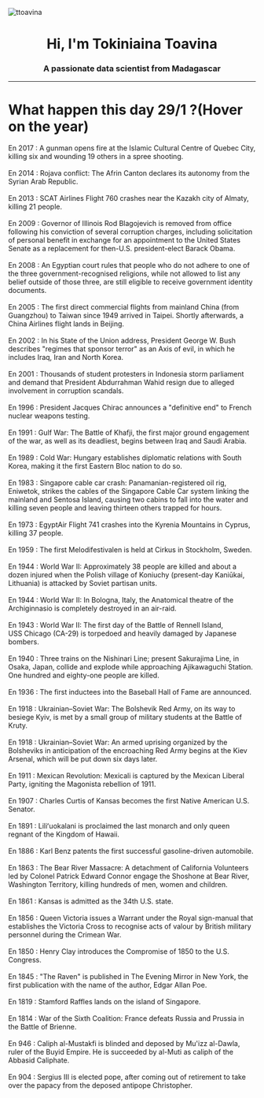 
<p align="left"> <img src="https://komarev.com/ghpvc/?username=ttoavina&label=Profile%20views&color=0e75b6&style=flat" alt="ttoavina" /> </p>
<h1 align="center">Hi, I'm Tokiniaina Toavina</h1>
<h3 align="center">A passionate data scientist from Madagascar</h3>
    
<hr/>
<h1> What happen this day 29/1 ?(Hover on the year)</h1>

En 2017 : A gunman opens fire at the Islamic Cultural Centre of Quebec City, killing six and wounding 19 others in a spree shooting.
<br/><br/>
En 2014 : Rojava conflict: The Afrin Canton declares its autonomy from the Syrian Arab Republic.
<br/><br/>
En 2013 : SCAT Airlines Flight 760 crashes near the Kazakh city of Almaty, killing 21 people.
<br/><br/>
En 2009 : Governor of Illinois Rod Blagojevich is removed from office following his conviction of several corruption charges, including solicitation of personal benefit in exchange for an appointment to the United States Senate as a replacement for then-U.S. president-elect Barack Obama.
<br/><br/>
En 2008 : An Egyptian court rules that people who do not adhere to one of the three government-recognised religions, while not allowed to list any belief outside of those three, are still eligible to receive government identity documents.
<br/><br/>
En 2005 : The first direct commercial flights from mainland China (from Guangzhou) to Taiwan since 1949 arrived in Taipei. Shortly afterwards, a China Airlines flight lands in Beijing.
<br/><br/>
En 2002 : In his State of the Union address, President George W. Bush describes "regimes that sponsor terror" as an Axis of evil, in which he includes Iraq, Iran and North Korea.
<br/><br/>
En 2001 : Thousands of student protesters in Indonesia storm parliament and demand that President Abdurrahman Wahid resign due to alleged involvement in corruption scandals.
<br/><br/>
En 1996 : President Jacques Chirac announces a "definitive end" to French nuclear weapons testing.
<br/><br/>
En 1991 : Gulf War: The Battle of Khafji, the first major ground engagement of the war, as well as its deadliest, begins between Iraq and Saudi Arabia.
<br/><br/>
En 1989 : Cold War: Hungary establishes diplomatic relations with South Korea, making it the first Eastern Bloc nation to do so.
<br/><br/>
En 1983 : Singapore cable car crash: Panamanian-registered oil rig, Eniwetok, strikes the cables of the Singapore Cable Car system linking the mainland and Sentosa Island, causing two cabins to fall into the water and killing seven people and leaving thirteen others trapped for hours.
<br/><br/>
En 1973 : EgyptAir Flight 741 crashes into the Kyrenia Mountains in Cyprus, killing 37 people.
<br/><br/>
En 1959 : The first Melodifestivalen is held at Cirkus in Stockholm, Sweden.
<br/><br/>
En 1944 : World War II: Approximately 38 people are killed and about a dozen injured when the Polish village of Koniuchy (present-day Kaniūkai, Lithuania) is attacked by Soviet partisan units.
<br/><br/>
En 1944 : World War II: In Bologna, Italy, the Anatomical theatre of the Archiginnasio is completely destroyed in an air-raid.
<br/><br/>
En 1943 : World War II: The first day of the Battle of Rennell Island, USS Chicago (CA-29) is torpedoed and heavily damaged by Japanese bombers.
<br/><br/>
En 1940 : Three trains on the Nishinari Line; present Sakurajima Line, in Osaka, Japan, collide and explode while approaching Ajikawaguchi Station. One hundred and eighty-one people are killed.
<br/><br/>
En 1936 : The first inductees into the Baseball Hall of Fame are announced.
<br/><br/>
En 1918 : Ukrainian–Soviet War: The Bolshevik Red Army, on its way to besiege Kyiv, is met by a small group of military students at the Battle of Kruty.
<br/><br/>
En 1918 : Ukrainian–Soviet War: An armed uprising organized by the Bolsheviks in anticipation of the encroaching Red Army begins at the Kiev Arsenal, which will be put down six days later.
<br/><br/>
En 1911 : Mexican Revolution: Mexicali is captured by the Mexican Liberal Party, igniting the Magonista rebellion of 1911.
<br/><br/>
En 1907 : Charles Curtis of Kansas becomes the first Native American U.S. Senator.
<br/><br/>
En 1891 : Liliʻuokalani is proclaimed the last monarch and only queen regnant of the Kingdom of Hawaii.
<br/><br/>
En 1886 : Karl Benz patents the first successful gasoline-driven automobile.
<br/><br/>
En 1863 : The Bear River Massacre: A detachment of California Volunteers led by Colonel Patrick Edward Connor engage the Shoshone at Bear River, Washington Territory, killing hundreds of men, women and children.
<br/><br/>
En 1861 : Kansas is admitted as the 34th U.S. state.
<br/><br/>
En 1856 : Queen Victoria issues a Warrant under the Royal sign-manual that establishes the Victoria Cross to recognise acts of valour by British military personnel during the Crimean War.
<br/><br/>
En 1850 : Henry Clay introduces the Compromise of 1850 to the U.S. Congress.
<br/><br/>
En 1845 : "The Raven" is published in The Evening Mirror in New York, the first publication with the name of the author, Edgar Allan Poe.
<br/><br/>
En 1819 : Stamford Raffles lands on the island of Singapore.
<br/><br/>
En 1814 : War of the Sixth Coalition: France defeats Russia and Prussia in the Battle of Brienne.
<br/><br/>
En 946 : Caliph al-Mustakfi is blinded and deposed by Mu'izz al-Dawla, ruler of the Buyid Empire. He is succeeded by al-Muti as caliph of the Abbasid Caliphate.
<br/><br/>
En 904 : Sergius III is elected pope, after coming out of retirement to take over the papacy from the deposed antipope Christopher.
<br/><br/>
